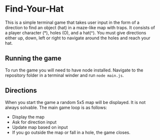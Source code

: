 # Find-Your-Hat

This is a simple terminal game that takes user input in the form of a direction to find an object (hat) in a maze-like map with traps. It consists of a player character (*), holes (O), and a hat(^). You must give directions either up, down, left or right to navigate around the holes and reach your hat.

## Running the game

To run the game you will need to have node installed.
Navigate to the repository folder in a terminal winder and run `node main.js`.

## Directions

When you start the game a random 5x5 map will be displayed. It is not always solvable. The main game loop is as follows:
- Display the map
- Ask for direction input
- Update map based on input
- If you go outside the map or fall in a hole, the game closes.
